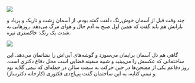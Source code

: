 <!-- 
.. title: پیاده‌روی در دلفت-بیست و هفت جولای دوهزار و پانزده
.. slug: 2015-07-27-lopen-in-delft
.. date: 2015-07-27 20:14:54 UTC+02:00
.. tags: 
.. category: پیاده‌روی در دلفت
.. link: 
.. description: 
.. type: text
-->

<img src="http://googledrive.com/host/0B8OOfC6oWXEPdXBELUVPRTRsMjQ" />

چند وقت قبل از آسمان خوش‌رنگ دلفت گفته بودم. از آسمان زشت و تاریک و پرباد و بارانش هم باید گفت که همین اول صبح به آدم حال و هوای مرگ می‌دهد. روزهایی به شدت یک رنگ: خاکستری تیره.

<img src="http://googledrive.com/host/0B8OOfC6oWXEPeXNOQldFWmZGb00" />

گاهی هم دل آسمان برایمان می‌‌سوزد و گوشه‌های آبی‌اش را نشانمان می‌دهد. این ساختمانی که عکسش را می‌بینید و شبیه سفینه فضایی است محل دفاع دکتری است. روز دفاعم یکی از ممتحن‌ها در حین حرکت به سمت سالن در جمله‌ای که نیمی گلایه بود و نیمی کنایه، به این ساختمان گفت پی‌اچ‌دی فکتوری (کارخانه دکترساز).
